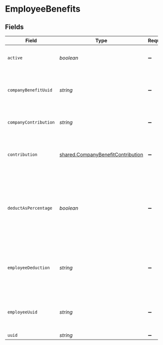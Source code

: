 # EmployeeBenefits


## Fields

| Field                                                                                                     | Type                                                                                                      | Required                                                                                                  | Description                                                                                               |
| --------------------------------------------------------------------------------------------------------- | --------------------------------------------------------------------------------------------------------- | --------------------------------------------------------------------------------------------------------- | --------------------------------------------------------------------------------------------------------- |
| `active`                                                                                                  | *boolean*                                                                                                 | :heavy_minus_sign:                                                                                        | Whether the employee benefit is active.                                                                   |
| `companyBenefitUuid`                                                                                      | *string*                                                                                                  | :heavy_minus_sign:                                                                                        | The UUID of the company to which the benefit belongs.                                                     |
| `companyContribution`                                                                                     | *string*                                                                                                  | :heavy_minus_sign:                                                                                        | The value of the company contribution                                                                     |
| `contribution`                                                                                            | [shared.CompanyBenefitContribution](../../models/shared/companybenefitcontribution.md)                    | :heavy_minus_sign:                                                                                        | An object representing the type and value of the company contribution.                                    |
| `deductAsPercentage`                                                                                      | *boolean*                                                                                                 | :heavy_minus_sign:                                                                                        | Whether the employee deduction amount should be treated as a percentage to be deducted from each payroll. |
| `employeeDeduction`                                                                                       | *string*                                                                                                  | :heavy_minus_sign:                                                                                        | The amount to be deducted, per pay period, from the employee's pay.                                       |
| `employeeUuid`                                                                                            | *string*                                                                                                  | :heavy_minus_sign:                                                                                        | The UUID of the employee to which the benefit belongs.                                                    |
| `uuid`                                                                                                    | *string*                                                                                                  | :heavy_minus_sign:                                                                                        | N/A                                                                                                       |